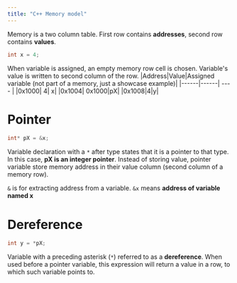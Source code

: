 ```yaml
---
title: "C++ Memory model"
---
```


Memory is a two column table. First row contains **addresses**, second row contains **values**.
```C++
int x = 4;
```
When variable is assigned, an empty memory row cell is chosen. Variable's value is written to second column of the row.
|Address|Value|Assigned variable (not part of a memory, just a showcase example)|
|------|------| ---- |
|0x1000| 4| x|
|0x1004| 0x1000|pX|
|0x1008|4|y|

# Pointer
```C++
int* pX = &x;
```
Variable declaration with a `*` after type states that it is a pointer to that type. In this case, **pX is an integer pointer**. Instead of storing value, pointer variable store memory address in their value column (second column of a memory row).

`&` is for extracting address from a variable. `&x` means **address of variable named x**
# Dereference
```C++
int y = *pX;
```
Variable with a preceding asterisk (`*`) referred to as a **dereference**. When used before a pointer variable, this expression will return a value in a row, to which such variable points to.